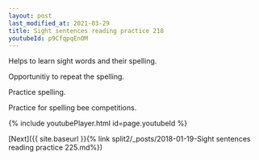 ```yaml
---
layout: post
last_modified_at: 2021-03-29
title: Sight sentences reading practice 218
youtubeId: p9CfqpqEn0M
---
```

 
 
Helps to learn sight words and their spelling.

Opportunitiy to repeat the spelling. 

Practice spelling. 
 
Practice for spelling bee competitions. 
 
{% include youtubePlayer.html id=page.youtubeId %}
 
 

[Next]({{ site.baseurl }}{% link  split2/_posts/2018-01-19-Sight sentences reading practice 225.md%})
 

